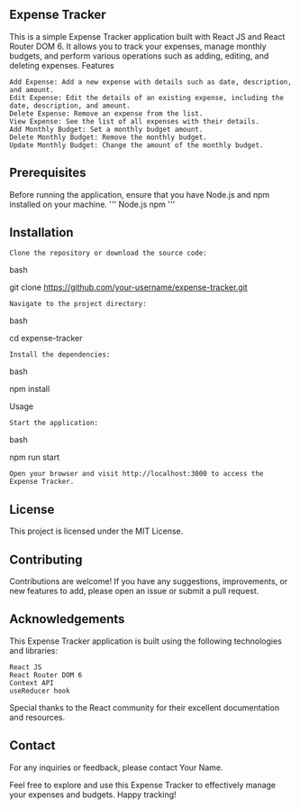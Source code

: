 ## Expense Tracker

This is a simple Expense Tracker application built with React JS and React Router DOM 6. It allows you to track your expenses, manage monthly budgets, and perform various operations such as adding, editing, and deleting expenses.
Features

    Add Expense: Add a new expense with details such as date, description, and amount.
    Edit Expense: Edit the details of an existing expense, including the date, description, and amount.
    Delete Expense: Remove an expense from the list.
    View Expense: See the list of all expenses with their details.
    Add Monthly Budget: Set a monthly budget amount.
    Delete Monthly Budget: Remove the monthly budget.
    Update Monthly Budget: Change the amount of the monthly budget.

## Prerequisites

Before running the application, ensure that you have Node.js and npm installed on your machine.
'''
    Node.js
    npm
'''

## Installation

    Clone the repository or download the source code:

bash

git clone https://github.com/your-username/expense-tracker.git

    Navigate to the project directory:

bash

cd expense-tracker

    Install the dependencies:

bash

npm install

Usage

    Start the application:

bash

npm run start

    Open your browser and visit http://localhost:3000 to access the Expense Tracker.

## License

This project is licensed under the MIT License.

## Contributing

Contributions are welcome! If you have any suggestions, improvements, or new features to add, please open an issue or submit a pull request.

## Acknowledgements

This Expense Tracker application is built using the following technologies and libraries:

    React JS
    React Router DOM 6
    Context API
    useReducer hook

Special thanks to the React community for their excellent documentation and resources.

## Contact

For any inquiries or feedback, please contact Your Name.

Feel free to explore and use this Expense Tracker to effectively manage your expenses and budgets. Happy tracking!

